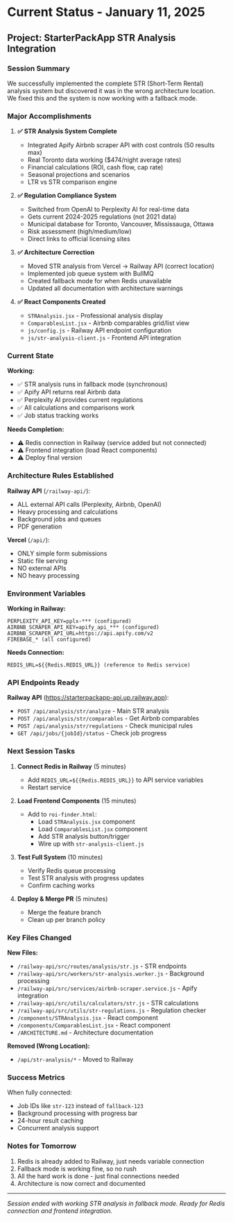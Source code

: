 # Current Status - January 11, 2025

## Project: StarterPackApp STR Analysis Integration

### Session Summary

We successfully implemented the complete STR (Short-Term Rental) analysis system but discovered it was in the wrong architecture location. We fixed this and the system is now working with a fallback mode.

### Major Accomplishments

1. **✅ STR Analysis System Complete**
   - Integrated Apify Airbnb scraper API with cost controls (50 results max)
   - Real Toronto data working ($474/night average rates)
   - Financial calculations (ROI, cash flow, cap rate)
   - Seasonal projections and scenarios
   - LTR vs STR comparison engine

2. **✅ Regulation Compliance System**
   - Switched from OpenAI to Perplexity AI for real-time data
   - Gets current 2024-2025 regulations (not 2021 data)
   - Municipal database for Toronto, Vancouver, Mississauga, Ottawa
   - Risk assessment (high/medium/low)
   - Direct links to official licensing sites

3. **✅ Architecture Correction**
   - Moved STR analysis from Vercel → Railway API (correct location)
   - Implemented job queue system with BullMQ
   - Created fallback mode for when Redis unavailable
   - Updated all documentation with architecture warnings

4. **✅ React Components Created**
   - `STRAnalysis.jsx` - Professional analysis display
   - `ComparablesList.jsx` - Airbnb comparables grid/list view
   - `js/config.js` - Railway API endpoint configuration
   - `js/str-analysis-client.js` - Frontend API integration

### Current State

**Working:**
- ✅ STR analysis runs in fallback mode (synchronous)
- ✅ Apify API returns real Airbnb data
- ✅ Perplexity AI provides current regulations
- ✅ All calculations and comparisons work
- ✅ Job status tracking works

**Needs Completion:**
- ⚠️ Redis connection in Railway (service added but not connected)
- ⚠️ Frontend integration (load React components)
- ⚠️ Deploy final version

### Architecture Rules Established

**Railway API** (`/railway-api/`):
- ALL external API calls (Perplexity, Airbnb, OpenAI)
- Heavy processing and calculations
- Background jobs and queues
- PDF generation

**Vercel** (`/api/`):
- ONLY simple form submissions
- Static file serving
- NO external APIs
- NO heavy processing

### Environment Variables

**Working in Railway:**
```
PERPLEXITY_API_KEY=pplx-*** (configured)
AIRBNB_SCRAPER_API_KEY=apify_api_*** (configured)
AIRBNB_SCRAPER_API_URL=https://api.apify.com/v2
FIREBASE_* (all configured)
```

**Needs Connection:**
```
REDIS_URL=${{Redis.REDIS_URL}} (reference to Redis service)
```

### API Endpoints Ready

**Railway API** (https://starterpackapp-api.up.railway.app):
- `POST /api/analysis/str/analyze` - Main STR analysis
- `POST /api/analysis/str/comparables` - Get Airbnb comparables
- `POST /api/analysis/str/regulations` - Check municipal rules
- `GET /api/jobs/{jobId}/status` - Check job progress

### Next Session Tasks

1. **Connect Redis in Railway** (5 minutes)
   - Add `REDIS_URL=${{Redis.REDIS_URL}}` to API service variables
   - Restart service

2. **Load Frontend Components** (15 minutes)
   - Add to `roi-finder.html`:
     - Load `STRAnalysis.jsx` component
     - Load `ComparablesList.jsx` component
     - Add STR analysis button/trigger
     - Wire up with `str-analysis-client.js`

3. **Test Full System** (10 minutes)
   - Verify Redis queue processing
   - Test STR analysis with progress updates
   - Confirm caching works

4. **Deploy & Merge PR** (5 minutes)
   - Merge the feature branch
   - Clean up per branch policy

### Key Files Changed

**New Files:**
- `/railway-api/src/routes/analysis/str.js` - STR endpoints
- `/railway-api/src/workers/str-analysis.worker.js` - Background processing
- `/railway-api/src/services/airbnb-scraper.service.js` - Apify integration
- `/railway-api/src/utils/calculators/str.js` - STR calculations
- `/railway-api/src/utils/str-regulations.js` - Regulation checker
- `/components/STRAnalysis.jsx` - React component
- `/components/ComparablesList.jsx` - React component
- `/ARCHITECTURE.md` - Architecture documentation

**Removed (Wrong Location):**
- `/api/str-analysis/*` - Moved to Railway

### Success Metrics

When fully connected:
- Job IDs like `str-123` instead of `fallback-123`
- Background processing with progress bar
- 24-hour result caching
- Concurrent analysis support

### Notes for Tomorrow

1. Redis is already added to Railway, just needs variable connection
2. Fallback mode is working fine, so no rush
3. All the hard work is done - just final connections needed
4. Architecture is now correct and documented

---

*Session ended with working STR analysis in fallback mode. Ready for Redis connection and frontend integration.*